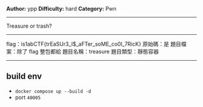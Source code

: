 **Author:** ypp
**Difficulty:** hard
**Category:** Pwn
 
---
 
Treasure or trash?

---

flag：is1abCTF{trEaSUr3_I$_aFTer_soME_co0l_7RicK}
原始碼：是
題目檔案：除了 flag 整包都給
題目名稱：treasure
題目類型：靜態容器

---

## build env 
- `docker compose up --build -d`
- port `40005`
